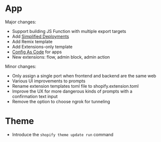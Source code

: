 # App

Major changes:
* Support building JS Function with multiple export targets
* Add [Simplified Deployments](https://shopify.dev/docs/apps/deployment/extension#simplified-deployment)
* Add Remix template
* Add Extensions-only template
* [Config As Code](https://shopify.dev/docs/apps/tools/cli/managing-app-configuration-files) for apps
* New extensions: flow, admin block, admin action

Minor changes:
* Only assign a single port when frontend and backend are the same web
* Various UI improvements to prompts
* Rename extension templates toml file to shopify.extension.toml
* Improve the UX for more dangerous kinds of prompts with a confirmation text input
* Remove the option to choose ngrok for tunneling

# Theme
* Introduce the `shopify theme update run` command
